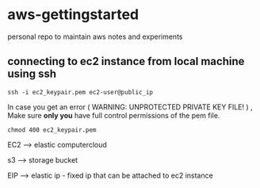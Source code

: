 # aws-gettingstarted
personal repo to maintain aws notes and experiments



## connecting to ec2 instance from local machine using ssh

`ssh -i ec2_keypair.pem ec2-user@public_ip`

In case you get an error ( WARNING: UNPROTECTED PRIVATE KEY FILE!   ) , Make sure **only you** have full control permissions of the pem file.

`chmod 400 ec2_keypair.pem`



EC2 --> elastic computercloud

s3  --> storage bucket

EIP --> elastic ip - fixed ip that can be attached to ec2 instance